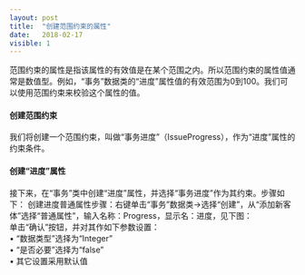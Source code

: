 ```yaml
---
layout: post
title:  "创建范围约束的属性"
date:   2018-02-17
visible: 1
---
```


范围约束的属性是指该属性的有效值是在某个范围之内。所以范围约束的属性值通常是数值型。例如，“事务”数据类的“进度”属性值的有效范围为0到100。我们可以使用范围约束来校验这个属性的值。

#### 创建范围约束

我们将创建一个范围约束，叫做“事务进度”（IssueProgress），作为“进度”属性的约束条件。


#### 创建“进度”属性

接下来，在“事务”类中创建“进度”属性，并选择“事务进度”作为其约束。步骤如下：
创建进度普通属性步骤：右键单击“事务”数据类→选择“创建”，从“添加新客体”选择“普通属性”，输入名称：Progress，显示名：进度，见下图：
<img src="{{'/assets/img/2018-2-15 创建进度普通属性A.png' | prepend: site.baseurl }}" alt=""><br>
单击“确认”按钮，并对其作如下参数设置：<br>
•	“数据类型”选择为“Integer”<br>
•	“是否必要”选择为“false”<br>
•	其它设置采用默认值<br>
